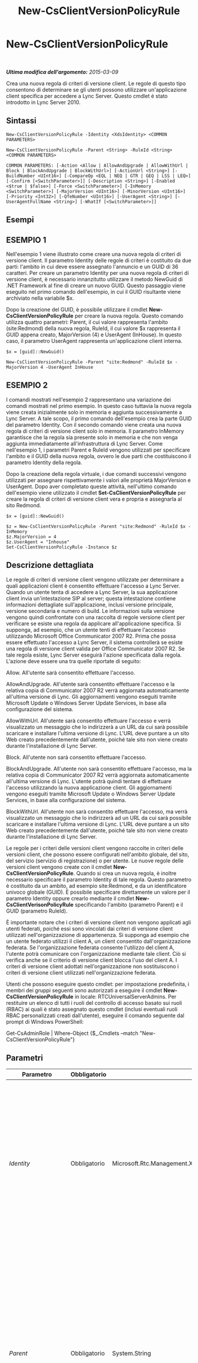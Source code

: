 ﻿---
title: New-CsClientVersionPolicyRule
TOCTitle: New-CsClientVersionPolicyRule
ms:assetid: d28df005-0db0-4b17-9ca0-9dc9ed063d73
ms:mtpsurl: https://technet.microsoft.com/it-it/library/Gg398905(v=OCS.15)
ms:contentKeyID: 49302052
ms.date: 08/24/2015
mtps_version: v=OCS.15
ms.translationtype: HT
---

# New-CsClientVersionPolicyRule

 

_**Ultima modifica dell'argomento:** 2015-03-09_

Crea una nuova regola di criteri di versione client. Le regole di questo tipo consentono di determinare se gli utenti possono utilizzare un'applicazione client specifica per accedere a Lync Server. Questo cmdlet è stato introdotto in Lync Server 2010.

## Sintassi

    New-CsClientVersionPolicyRule -Identity <XdsIdentity> <COMMON PARAMETERS>

    New-CsClientVersionPolicyRule -Parent <String> -RuleId <String> <COMMON PARAMETERS>

    COMMON PARAMETERS: [-Action <Allow | AllowAndUpgrade | AllowWithUrl | Block | BlockAndUpgrade | BlockWithUrl>] [-ActionUrl <String>] [-BuildNumber <UInt16>] [-CompareOp <EQL | NEQ | GTR | GEQ | LSS | LEQ>] [-Confirm [<SwitchParameter>]] [-Description <String>] [-Enabled <$true | $false>] [-Force <SwitchParameter>] [-InMemory <SwitchParameter>] [-MajorVersion <UInt16>] [-MinorVersion <UInt16>] [-Priority <Int32>] [-QfeNumber <UInt16>] [-UserAgent <String>] [-UserAgentFullName <String>] [-WhatIf [<SwitchParameter>]]

## Esempi

## ESEMPIO 1

Nell'esempio 1 viene illustrato come creare una nuova regola di criteri di versione client. Il parametro Identity delle regole di criteri è costituito da due parti: l'ambito in cui deve essere assegnato l'annuncio e un GUID di 36 caratteri. Per creare un parametro Identity per una nuova regola di criteri di versione client, è necessario innanzitutto utilizzare il metodo NewGuid di .NET Framework al fine di creare un nuovo GUID. Questo passaggio viene eseguito nel primo comando dell'esempio, in cui il GUID risultante viene archiviato nella variabile $x.

Dopo la creazione del GUID, è possibile utilizzare il cmdlet **New-CsClientVersionPolicyRule** per creare la nuova regola. Questo comando utilizza quattro parametri: Parent, il cui valore rappresenta l'ambito (site:Redmond) della nuova regola, RuleId, il cui valore $x rappresenta il GUID appena creato, MajorVersion (4) e UserAgent (InHouse). In questo caso, il parametro UserAgent rappresenta un'applicazione client interna.

    $x = [guid]::NewGuid()
    
    New-CsClientVersionPolicyRule -Parent "site:Redmond" -RuleId $x -MajorVersion 4 -UserAgent InHouse

## ESEMPIO 2

I comandi mostrati nell'esempio 2 rappresentano una variazione dei comandi mostrati nel primo esempio. In questo caso tuttavia la nuova regola viene creata inizialmente solo in memoria e aggiunta successivamente a Lync Server. A tale scopo, il primo comando dell'esempio crea la parte GUID del parametro Identity. Con il secondo comando viene creata una nuova regola di criteri di versione client solo in memoria. Il parametro InMemory garantisce che la regola sia presente solo in memoria e che non venga aggiunta immediatamente all'infrastruttura di Lync Server. Come nell'esempio 1, i parametri Parent e RuleId vengono utilizzati per specificare l'ambito e il GUID della nuova regola, ovvero le due parti che costituiscono il parametro Identity della regola.

Dopo la creazione della regola virtuale, i due comandi successivi vengono utilizzati per assegnare rispettivamente i valori alle proprietà MajorVersion e UserAgent. Dopo aver completato queste attività, nell'ultimo comando dell'esempio viene utilizzato il cmdlet **Set-CsClientVersionPolicyRule** per creare la regola di criteri di versione client vera e propria e assegnarla al sito Redmond.

    $x = [guid]::NewGuid()
    
    $z = New-CsClientVersionPolicyRule -Parent "site:Redmond" -RuleId $x -InMemory
    $z.MajorVersion = 4 
    $z.UserAgent = "Inhouse"
    Set-CsClientVersionPolicyRule -Instance $z

## Descrizione dettagliata

Le regole di criteri di versione client vengono utilizzate per determinare a quali applicazioni client è consentito effettuare l'accesso a Lync Server. Quando un utente tenta di accedere a Lync Server, la sua applicazione client invia un'intestazione SIP al server; questa intestazione contiene informazioni dettagliate sull'applicazione, inclusi versione principale, versione secondaria e numero di build. Le informazioni sulla versione vengono quindi confrontate con una raccolta di regole versione client per verificare se esiste una regola da applicare all'applicazione specifica. Si supponga, ad esempio, che un utente tenti di effettuare l'accesso utilizzando Microsoft Office Communicator 2007 R2. Prima che possa essere effettuato l'accesso a Lync Server, il sistema controllerà se esiste una regola di versione client valida per Office Communicator 2007 R2. Se tale regola esiste, Lync Server eseguirà l'azione specificata dalla regola. L'azione deve essere una tra quelle riportate di seguito:

Allow. All'utente sarà consentito effettuare l'accesso.

AllowAndUpgrade. All'utente sarà consentito effettuare l'accesso e la relativa copia di Communicator 2007 R2 verrà aggiornata automaticamente all'ultima versione di Lync. Gli aggiornamenti vengono eseguiti tramite Microsoft Update o Windows Server Update Services, in base alla configurazione del sistema.

AllowWithUrl. All'utente sarà consentito effettuare l'accesso e verrà visualizzato un messaggio che lo indirizzerà a un URL da cui sarà possibile scaricare e installare l'ultima versione di Lync. L'URL deve puntare a un sito Web creato precedentemente dall'utente, poiché tale sito non viene creato durante l'installazione di Lync Server.

Block. All'utente non sarà consentito effettuare l'accesso.

BlockAndUpgrade. All'utente non sarà consentito effettuare l'accesso, ma la relativa copia di Communicator 2007 R2 verrà aggiornata automaticamente all'ultima versione di Lync. L'utente potrà quindi tentare di effettuare l'accesso utilizzando la nuova applicazione client. Gli aggiornamenti vengono eseguiti tramite Microsoft Update o Windows Server Update Services, in base alla configurazione del sistema.

BlockWithUrl. All'utente non sarà consentito effettuare l'accesso, ma verrà visualizzato un messaggio che lo indirizzerà ad un URL da cui sarà possibile scaricare e installare l'ultima versione di Lync. L'URL deve puntare a un sito Web creato precedentemente dall'utente, poiché tale sito non viene creato durante l'installazione di Lync Server.

Le regole per i criteri delle versioni client vengono raccolte in criteri delle versioni client, che possono essere configurati nell'ambito globale, del sito, del servizio (servizio di registrazione) o per utente. Le nuove regole delle versioni client vengono create con il cmdlet **New-CsClientVersionPolicyRule**. Quando si crea un nuova regola, è inoltre necessario specificare il parametro Identity di tale regola. Questo parametro è costituito da un ambito, ad esempio site:Redmond, e da un identificatore univoco globale (GUID). È possibile specificare direttamente un valore per il parametro Identity oppure crearlo mediante il cmdlet **New-CsClientVerisonPolicyRule** specificando l'ambito (parametro Parent) e il GUID (parametro RuleId).

È importante notare che i criteri di versione client non vengono applicati agli utenti federati, poiché essi sono vincolati dai criteri di versione client utilizzati nell'organizzazione di appartenenza. Si supponga ad esempio che un utente federato utilizzi il client A, un client consentito dall'organizzazione federata. Se l'organizzazione federata consente l'utilizzo del client A, l'utente potrà comunicare con l'organizzazione mediante tale client. Ciò si verifica anche se il criterio di versione client blocca l'uso del client A. I criteri di versione client adottati nell'organizzazione non sostituiscono i criteri di versione client utilizzati nell'organizzazione federata.

Utenti che possono eseguire questo cmdlet: per impostazione predefinita, i membri dei gruppi seguenti sono autorizzati a eseguire il cmdlet **New-CsClientVersionPolicyRule** in locale: RTCUniversalServerAdmins. Per restituire un elenco di tutti i ruoli del controllo di accesso basato sui ruoli (RBAC) ai quali è stato assegnato questo cmdlet (inclusi eventuali ruoli RBAC personalizzati creati dall'utente), eseguire il comando seguente dal prompt di Windows PowerShell:

Get-CsAdminRole | Where-Object {$\_.Cmdlets –match "New-CsClientVersionPolicyRule"}

## Parametri


<table>
<colgroup>
<col style="width: 25%" />
<col style="width: 25%" />
<col style="width: 25%" />
<col style="width: 25%" />
</colgroup>
<thead>
<tr class="header">
<th>Parametro</th>
<th>Obbligatorio</th>
<th>Tipo</th>
<th>Descrizione</th>
</tr>
</thead>
<tbody>
<tr class="odd">
<td><p><em>Identity</em></p></td>
<td><p>Obbligatorio</p></td>
<td><p>Microsoft.Rtc.Management.Xds.XdsIdentity</p></td>
<td><p>Identificatore univoco per la regola di criteri di versione client creata. L'identità di una regola di criteri di versione client è costituita dall'ambito in cui la regola è stata configurata e da un identificatore univoco globale (GUID). La regola avrà un'identità simile a quella riportata di seguito: site:Redmond/1987d3c2-4544-489d-bbe3-59f79f530a83.</p>
<p>Anziché utilizzare il parametro Identity, è possibile utilizzare i parametri Parent e RuleId in modo da creare l'identità tramite il cmdlet <strong>New-CsClientVerisonPolicyRule</strong>.</p></td>
</tr>
<tr class="even">
<td><p><em>Parent</em></p></td>
<td><p>Obbligatorio</p></td>
<td><p>System.String</p></td>
<td><p>Informazioni sull'ambito per la nuova regola. Per utilizzare il parametro Parent e creare una nuova regola per il criterio globale, utilizzare la seguente sintassi: -Parent global. Per creare una nuova regola per un criterio di sito, utilizzare una sintassi simile alla seguente: -Parent &quot;site:Redmond&quot;. Per creare una nuova regola per un criterio di servizio, utilizzare una sintassi simile alla seguente: -parent &quot;Registrar:atl-cs-001.litwareinc.com&quot;. Per creare una nuova regola per un criterio per utente, utilizzare una sintassi simile alla seguente: -Parent &quot;RedmondClientVersionPolicy&quot;.</p>
<p>Quando si crea una nuova regola, è necessario utilizzare il parametro Identity oppure entrambi i parametri Parent e RuleId.</p></td>
</tr>
<tr class="odd">
<td><p><em>RuleId</em></p></td>
<td><p>Obbligatorio</p></td>
<td><p>System.String</p></td>
<td><p>Identificatore univoco globale (GUID) della regola. In Windows PowerShell è possibile creare un GUID utilizzando il seguente comando:</p>
<p>$x = [guid]::NewGuid()</p>
<p></p></td>
</tr>
<tr class="even">
<td><p><em>Action</em></p></td>
<td><p>Facoltativo</p></td>
<td><p>Microsoft.Rtc.Management.WritableConfig.Policy.ClientVersion.Action</p></td>
<td><p>Azione da intraprendere ogni volta che viene attivata la regola, ovvero ogni volta che qualcuno tenta di effettuare l'accesso utilizzando il software specificato. I valori validi sono:</p>
<p>Allow. All'utente sarà consentito effettuare l'accesso.</p>
<p>AllowWithUrl. All'utente sarà consentito effettuare l'accesso e verrà visualizzato un messaggio che lo indirizzerà a un URL da cui sarà possibile scaricare e installare l'ultima versione di Lync.</p>
<p>AllowAndUpgrade. All'utente sarà consentito effettuare l'accesso e la relativa copia di Communicator verrà aggiornata automaticamente all'ultima versione di Lync.</p>
<p>Block. All'utente non sarà consentito effettuare l'accesso.</p>
<p>BlockWithUrl. All'utente non sarà consentito effettuare l'accesso, ma verrà visualizzato un messaggio che lo indirizzerà a un URL da cui sarà possibile scaricare e installare l'ultima versione di Lync.</p>
<p>BlockAndUpgrade. All'utente non sarà consentito effettuare l'accesso, ma la relativa copia di Communicator verrà aggiornata automaticamente all'ultima versione di Lync. L'utente potrà quindi tentare di effettuare l'accesso utilizzando la nuova applicazione client.</p></td>
</tr>
<tr class="odd">
<td><p><em>ActionUrl</em></p></td>
<td><p>Facoltativo</p></td>
<td><p>System.String</p></td>
<td><p>URL da cui gli utenti possono scaricare la versione più recente di Lync. Questa proprietà è obbligatoria se il parametro Action è impostato su BlockWithUrl o AllowWithUrl.</p></td>
</tr>
<tr class="even">
<td><p><em>BuildNumber</em></p></td>
<td><p>Facoltativo</p></td>
<td><p>System.UInt16</p></td>
<td><p>Numero build del software. Se ad esempio la versione della copia di Communicator è 2.0.6362.111, il parametro BuildNumber sarà 6362. I numeri di build rappresentano le versioni interne del software durante il processo di sviluppo e garantiscono che venga utilizzata la versione finale anziché una versione non definitiva.</p></td>
</tr>
<tr class="odd">
<td><p><em>CompareOp</em></p></td>
<td><p>Facoltativo</p></td>
<td><p>Microsoft.Rtc.Management.WritableConfig.Policy.ClientVersion.CompareOp</p></td>
<td><p>Operatore di confronto utilizzato per determinare se il software client che sta tentando di effettuare l'accesso è stato rilasciato prima, dopo o contemporaneamente alla versione specificata nella regola. I valori validi sono:</p>
<p>EQL (uguale a)</p>
<p>NEQ (non uguale a)</p>
<p>GTR (maggiore di)</p>
<p>GEQ (maggiore o uguale a)</p>
<p>LSS (minore di)</p>
<p>LEQ (minore o uguale a)</p></td>
</tr>
<tr class="even">
<td><p><em>Confirm</em></p></td>
<td><p>Facoltativo</p></td>
<td><p>System.Management.Automation.SwitchParameter</p></td>
<td><p>Viene visualizzata una richiesta di conferma prima di eseguire il comando.</p></td>
</tr>
<tr class="odd">
<td><p><em>Description</em></p></td>
<td><p>Facoltativo</p></td>
<td><p>System.String</p></td>
<td><p>Consente agli amministratori di fornire informazioni aggiuntive sulla regola versione client. Ad esempio, il parametro Description potrebbe includere le informazioni sulla persona da contattare nel caso in cui si ritenga che la regola debba essere modificata.</p></td>
</tr>
<tr class="even">
<td><p><em>Enabled</em></p></td>
<td><p>Facoltativo</p></td>
<td><p>System.Boolean</p></td>
<td><p>Indica se utilizzare la regola versione client. Se la proprietà Enabled è impostata su False ($False), la regola verrà ignorata ogni volta che l'utente tenta di effettuare l'accesso con il software specificato. Il valore predefinito è True.</p></td>
</tr>
<tr class="odd">
<td><p><em>Force</em></p></td>
<td><p>Facoltativo</p></td>
<td><p>System.Management.Automation.SwitchParameter</p></td>
<td><p>Consente di non visualizzare i messaggi relativi agli errori non irreversibili che possono verificarsi durante l'esecuzione del comando.</p></td>
</tr>
<tr class="even">
<td><p><em>InMemory</em></p></td>
<td><p>Facoltativo</p></td>
<td><p>System.Management.Automation.SwitchParameter</p></td>
<td><p>Crea un riferimento a un oggetto senza eseguire realmente il commit dell'oggetto come modifica permanente. Se si assegna l'output del cmdlet chiamato con questo parametro a una variabile, è possibile apportare modifiche alle proprietà del riferimento all'oggetto e quindi eseguire il commit di queste modifiche chiamando il cmdlet Set- corrispondente.</p></td>
</tr>
<tr class="odd">
<td><p><em>MajorVersion</em></p></td>
<td><p>Facoltativo</p></td>
<td><p>System.UInt16</p></td>
<td><p>Versione principale del software. Se ad esempio la versione della copia di Communicator è 2.0.6362.111, il parametro MajorVersion sarà 2. Le versioni principali corrispondono alle versioni principali del software. È necessario assegnare un valore alla proprietà MajorVersion ogni volta che si crea una nuova regola.</p></td>
</tr>
<tr class="even">
<td><p><em>MinorVersion</em></p></td>
<td><p>Facoltativo</p></td>
<td><p>System.UInt16</p></td>
<td><p>Versione secondaria del software. Se ad esempio la versione della copia di Communicator è 2.0.6362.111, il parametro MinorVersion sarà 0. Le versioni secondarie corrispondono alle versioni intermedie del software.</p></td>
</tr>
<tr class="odd">
<td><p><em>Priority</em></p></td>
<td><p>Facoltativo</p></td>
<td><p>System.Int32</p></td>
<td><p>Priorità relativa della regola. Le regole vengono elaborate in ordine di priorità, con la regola con priorità 0 elaborata per prima, la regola con priorità 1 elaborata per seconda e così via. Se si assegna una priorità già in uso, la nuova regola utilizzerà tale priorità e le altre regole verranno rinumerate di conseguenza.</p></td>
</tr>
<tr class="even">
<td><p><em>QfeNumber</em></p></td>
<td><p>Facoltativo</p></td>
<td><p>System.UInt16</p></td>
<td><p>Numero QFE (Quick Fix Engineering) del software. Se ad esempio la versione della copia di Communicator è 2.0.6362.111, il parametro QfeNumber sarà 111. I numeri QFE rappresentano gli aggiornamenti pianificati per un'applicazione resi disponibili dopo la distribuzione della versione ufficiale del software.</p></td>
</tr>
<tr class="odd">
<td><p><em>UserAgent</em></p></td>
<td><p>Facoltativo</p></td>
<td><p>System.String</p></td>
<td><p>Indicatore utilizzato per identificare il client software. OC ad esempio è la designazione di agente utente per Communicator.</p></td>
</tr>
<tr class="even">
<td><p><em>UserAgentFullName</em></p></td>
<td><p>Facoltativo</p></td>
<td><p>System.String</p></td>
<td><p>Consente agli amministratori di fornire un nome descrittivo per l'agente utente. Anziché, ad esempio, fare affidamento sulla piattaforma UCCP (Unified Communications Client Platform) dell'agente utente per identificare l'agente, gli amministratori possono specificare il nome per intero: Microsoft Unified Communications Client.</p></td>
</tr>
<tr class="odd">
<td><p><em>WhatIf</em></p></td>
<td><p>Facoltativo</p></td>
<td><p>System.Management.Automation.SwitchParameter</p></td>
<td><p>Descrive ciò che accadrebbe se si eseguisse il comando senza eseguirlo realmente.</p></td>
</tr>
</tbody>
</table>


## Tipi di input

Nessuno. Il cmdlet **New-CsClientVersionPolicyRule** non accetta input inviato tramite pipe.

## Tipi restituiti

Il cmdlet **New-CsClientVersionPolicyRule** crea nuove istanze dell'oggetto Microsoft.Rtc.Management.WritableConfig.Policy.ClientVersion.Rule.

## Vedere anche

#### Ulteriori risorse

[Get-CsClientVersionPolicyRule](get-csclientversionpolicyrule.md)  
[Remove-CsClientVersionPolicyRule](remove-csclientversionpolicyrule.md)  
[Set-CsClientVersionPolicyRule](set-csclientversionpolicyrule.md)

